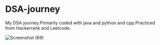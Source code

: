 # DSA-journey
My DSA journey.Primarily coded with java and python and cpp.Practiced from Hackerrank and Leetcode.

![Screenshot (69)](https://github.com/akb094/DSA-journey/assets/124656942/41cc13c3-c0f8-48c2-843d-3d124c0a28a6)
